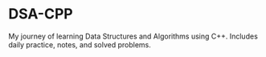 # DSA-CPP
My journey of learning Data Structures and Algorithms using C++. Includes daily practice, notes, and solved problems.
